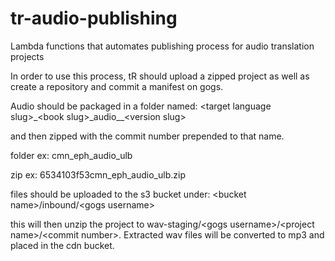 # tr-audio-publishing
Lambda functions that automates publishing process for audio translation projects

In order to use this process, tR should upload a zipped project as well as create a repository and commit a manifest on gogs.

Audio should be packaged in a folder named:
\<target language slug\>_\<book slug\>\_audio__\<version slug\>

and then zipped with the commit number prepended to that name.

folder ex: cmn_eph_audio_ulb

zip ex: 6534103f53cmn_eph_audio_ulb.zip

files should be uploaded to the s3 bucket under: \<bucket name\>/inbound/\<gogs username\>

this will then unzip the project to wav-staging/\<gogs username>/\<project name\>/\<commit number\>.
Extracted wav files will be converted to mp3 and placed in the cdn bucket.
